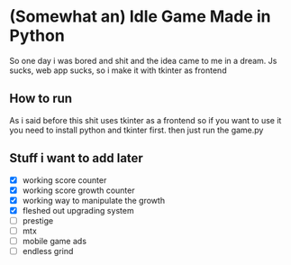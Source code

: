 # (Somewhat an) Idle Game Made in Python

So one day i was bored and shit and the idea came to me in a dream. Js sucks, web app sucks, so i make it with tkinter as frontend

## How to run
As i said before this shit uses tkinter as a frontend so if you want to use it you need to install python and tkinter first. then just run the game.py

## Stuff i want to add later
 - [x] working score counter
 - [x] working score growth counter
 - [x] working way to manipulate the growth
 - [x] fleshed out upgrading system
 - [ ] prestige
 - [ ] mtx
 - [ ] mobile game ads
 - [ ] endless grind
